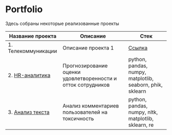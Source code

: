 # Portfolio
Здесь собраны некоторые реализованные проекты

| Название проекта | Описание | Стек |
|------------------|----------|--------|
|1. Телекоммуникации        | Описание проекта 1 | [Ссылка](https://example.com) |
|2. [HR-аналитика](https://github.com/hundeadove/Portfolio/tree/main/HR%20analytics)|  Прогнозирование оценки удовлетворенности и отток сотрудников | python, pandas, numpy, matplotlib, seaborn, phik, sklearn
|3. [Анализ текста](https://github.com/hundeadove/Portfolio/tree/main/Text%20Analysis) | Анализ комментариев пользователей на токсичность | python, pandas, numpy, nltk, matplotlib, sklearn, re
